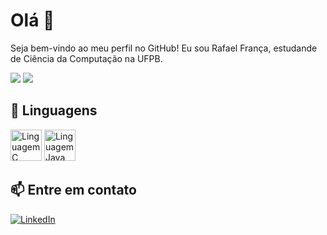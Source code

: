 # Olá 👋

Seja bem-vindo ao meu perfil no GitHub! Eu sou Rafael França, estudande de Ciência da Computação na UFPB.

<div>
  <img src="https://github-readme-stats.vercel.app/api?username=rafaelfranca1&theme=github_dark&show_icons=true&rank_icon=github&hide_border=true" />
  <img src="https://github-readme-stats.vercel.app/api/top-langs/?username=rafaelfranca1&layout=compact&theme=github_dark&hide_border=true" />
</div> 

## 🔧 Linguagens

<div>
  <img height="50" width="50" src="https://cdn.jsdelivr.net/gh/devicons/devicon/icons/c/c-original.svg" alt="Linguagem C" />
  <img height="50" width="50" src="https://cdn.jsdelivr.net/gh/devicons/devicon@latest/icons/java/java-original.svg" alt="Linguagem Java" />
          
</div>

## 📫 Entre em contato

<div>
  <a href="https://www.linkedin.com/in/rafaelfranca05">
    <img src="https://img.shields.io/badge/linkedin-%230077B5.svg?style=for-the-badge&logo=linkedin&logoColor=white" alt="LinkedIn" />
  </a>
</div>
